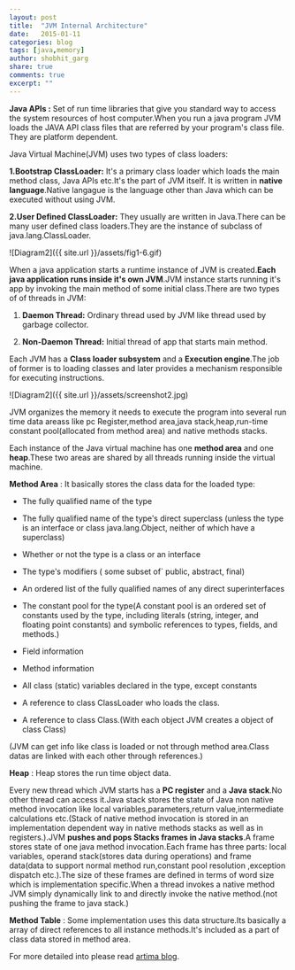 ```yaml
---
layout: post
title:  "JVM Internal Architecture"
date:   2015-01-11
categories: blog
tags: [java,memory]
author: shobhit_garg
share: true
comments: true
excerpt: ""
---
```


__Java APIs :__ Set of run time libraries that give you standard way to access the system resources of host computer.When you run a java program JVM loads the JAVA API class files that are referred by your program's class file. They are platform dependent.

Java Virtual Machine(JVM) uses two types of class loaders:

__1.Bootstrap ClassLoader:__ It's a primary class loader which loads the main method class, Java APIs etc.It's the part of JVM itself. It is written in __native language__.Native langague is the language other than Java which can be executed without using JVM.


__2.User Defined ClassLoader:__ They usually are written in Java.There can be many user defined class loaders.They are the instance of subclass of java.lang.ClassLoader.

![Diagram2]({{ site.url }}/assets/fig1-6.gif)

When a java application starts a runtime instance of JVM is created.__Each java application runs inside it's own JVM__.JVM instance starts running it's app by invoking the main method of some initial class.There are two types of of threads in JVM:

1. __Daemon Thread:__ Ordinary thread used by JVM like thread used by garbage collector.

2. __Non-Daemon Thread:__ Initial thread of app that starts main method.

Each JVM has a __Class loader subsystem__ and a __Execution engine__.The job of former is to loading classes and later provides a mechanism responsible for executing instructions.

![Diagram2]({{ site.url }}/assets/screenshot2.jpg)


JVM organizes the memory it needs to execute the program into several run time data areass like pc Register,method area,java stack,heap,run-time constant pool(allocated from method area) and native methods stacks.


Each instance of the Java virtual machine has one __method area__ and one __heap__.These two areas are shared by all threads running inside the virtual machine.

__Method Area__ : It basically stores the class data for the loaded type:

* The fully qualified name of the type

* The fully qualified name of the typeʹs direct superclass (unless the type is an interface or class java.lang.Object, neither of which have a superclass)

* Whether or not the type is a class or an interface

* The typeʹs modifiers ( some subset of` public, abstract, final)

* An ordered list of the fully qualified names of any direct superinterfaces

* The constant pool for the type(A constant pool is an ordered set of constants used by the type, including literals (string, integer, and floating point
constants) and symbolic references to types, fields, and methods.)

* Field information

* Method information

* All class (static) variables declared in the type, except constants

* A reference to class ClassLoader who loads the class.

* A reference to class Class.(With each object JVM creates a object of class Class)

(JVM can get info like class is loaded or not through method area.Class datas are linked with each other through references.)

__Heap__ : Heap stores the run time object data.





Every new thread which JVM starts has a __PC register__ and a __Java stack__.No other thread can access it.Java stack stores the state of Java non native method invocation like local variables,parameters,return value,intermediate calculations etc.(Stack of native method invocation is stored in an implementation dependent way in native methods stacks as well as in registers.).JVM __pushes and pops Stacks frames in Java stacks__.A frame stores state of one java method invocation.Each frame has three parts: local variables, operand stack(stores data during operations) and frame data(data to support normal method run,constant pool resolution ,exception dispatch etc.).The size of these frames are defined in terms of word size which is implementation specific.When a thread invokes a native method JVM simply dynamically link to and directly invoke the native method.(not pushing the frame to java stack.)

__Method Table__ : Some implementation uses this data structure.Its basically a array of direct references to all instance methods.It's included as a part of class data stored in method area.

For more detailed into please read [artima blog][ab].

[ab]: http://www.artima.com/insidejvm/ed2/jvm.html
